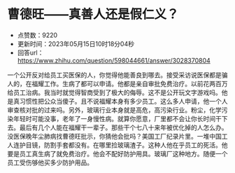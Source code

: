 # 曹德旺——真善人还是假仁义？
- 点赞数：9220
- 更新时间：2023年05月15日10时18分04秒
- 回答url：https://www.zhihu.com/question/598044661/answer/3028370804
<body>
 <p data-pid="159WiiLO">一个公开反对给员工买医保的人，你觉得他能善良到哪去。接受采访说医保都是骗人的，在福耀工作。生病了都可以申请。他都是亲自审批免费治疗。以前花两百万给员工治病。我当时就觉得智商受到了极大的侮辱。这不是公开玩文字游戏吗。他是真习惯性把公众当傻子。且不说福耀本身有多少员工。这么多人申请，他一个人审查核对批的过来吗。另外，玻璃行业本身就是高危，高污染行业。粉尘，化学污染年轻时可能没事，老年了一身慢性病。就算你愿意，厂里都不会让你长时间干下去。最后有几个人能在福耀干一辈子。那些干个七八十来年被优化掉的人怎么办。没医保晚年尘肺病找曹德旺批示，你猜他会批吗？美国工厂纪录片里。一堆中国工人连护目镜，防割手套都没有。在哪里捡玻璃渣子。这种人他在乎员工的死活。他要是员工真生病了就免费治疗。他会不配好防护用具。玻璃厂这种地方。随便一个员工受伤够他买多少防护用品。</p>
</body>